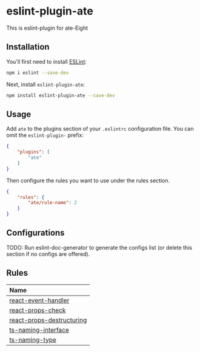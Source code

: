 # eslint-plugin-ate

This is eslint-plugin for ate-Eight

## Installation

You'll first need to install [ESLint](https://eslint.org/):

```sh
npm i eslint --save-dev
```

Next, install `eslint-plugin-ate`:

```sh
npm install eslint-plugin-ate --save-dev
```

## Usage

Add `ate` to the plugins section of your `.eslintrc` configuration file. You can omit the `eslint-plugin-` prefix:

```json
{
    "plugins": [
        "ate"
    ]
}
```


Then configure the rules you want to use under the rules section.

```json
{
    "rules": {
        "ate/rule-name": 2
    }
}
```



## Configurations

<!-- begin auto-generated configs list -->
TODO: Run eslint-doc-generator to generate the configs list (or delete this section if no configs are offered).
<!-- end auto-generated configs list -->



## Rules

<!-- begin auto-generated rules list -->

| Name                                                                 |
| :------------------------------------------------------------------- |
| [react-event-handler](docs/rules/react-event-handler.md)             |
| [react-props-check](docs/rules/react-props-check.md)                 |
| [react-props-destructuring](docs/rules/react-props-destructuring.md) |
| [ts-naming-interface](docs/rules/ts-naming-interface.md)             |
| [ts-naming-type](docs/rules/ts-naming-type.md)                       |

<!-- end auto-generated rules list -->


